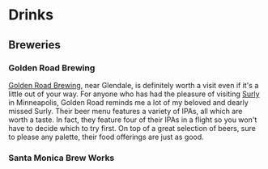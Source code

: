 # Drinks

## Breweries

### Golden Road Brewing
[Golden Road Brewing](http://goldenroad.la/), near Glendale, is definitely worth a visit even if it's a little out of your way. For anyone who has had the pleasure of visiting [Surly](http://surlybrewing.com/) in Minneapolis, Golden Road reminds me a lot of my beloved and dearly missed Surly. Their beer menu features a variety of IPAs, all which are worth a taste. In fact, they feature four of their IPAs in a flight so you won't have to decide which to try first. On top of a great selection of beers, sure to please any palette, their food offerings are just as good. 

### Santa Monica Brew Works
